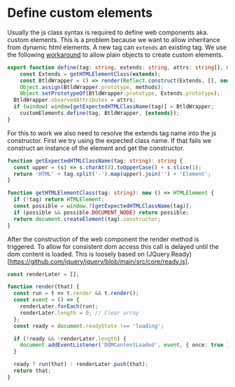 # Define custom elements

Usually the js class syntax is required to define web components aka. custom
elements. This is a problem because we want to allow inheritance from dynamic
html elements. A new tag can `extends` an existing tag. We use the following
[workaround](https://github.com/WICG/webcomponents/issues/587) to allow plain
objects to create custom elements.

```typescript src
export function define(tag: string, extends: string, attrs: string[], methods) {
	const Extends = getHTMLElementClass(extends);
	const BtldWrapper = () => render(Reflect.construct(Extends, [], new.target));
	Object.assign(BtldWrapper.prototype, methods);
	Object.setPrototypeOf(BtldWrapper.prototype, Extends.prototype);
  BtldWrapper.observedAttributes = attrs;
  if (window) window[getExpectedHTMLClassName(tag)] = BtldWrapper;
	customElements.define(tag, BtldWrapper, {extends});
}
```

For this to work we also need to resolve the extends tag name into the js
constructor. First we try using the expected class name. If that fails we
construct an instance of the element and get the constructor.

```typescript src
function getExpectedHTMLClassName(tag: string): string {
  const upper = (s) => s.charAt(0).toUpperCase() + s.slice(1);
  return 'HTML' + tag.split('-').map(upper).join('') + 'Element';
}

function getHTMLElementClass(tag: string): new () => HTMLElement {
  if (!tag) return HTMLElement;
  const possible = window.?[getExpectedHTMLClassName(tag)];
  if (possible && possible.DOCUMENT_NODE) return possible;
  return document.createElement(tag).constructor;
}
```

After the construction of the web component the render method is triggered. To
allow for consistent dom access this call is delayed until the dom content is
loaded. This is loosely based on
(JQuery.Ready)[https://github.com/jquery/jquery/blob/main/src/core/ready.js].

```typescript
const renderLater = [];

function render(that) {
  const run = t => t.render && t.render();
  const event = () => {
    renderLater.forEach(run);
    renderLater.length = 0; // Clear array
  };
  const ready = document.readyState !== 'loading';

  if (!ready && !renderLater.length) {
    document.addEventListener('DOMContentLoaded', event, { once: true });
  }

  ready ? run(that) : renderLater.push(that);
  return that;
}
```
